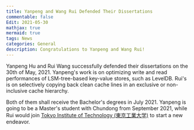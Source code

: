 ```yaml
---
title: Yanpeng and Wang Rui Defended Their Dissertations
commentable: false
Edit: 2021-05-30
mathjax: true
mermaid: true
tags: News
categories: General 
description: Congratulations to Yanpeng and Wang Rui!
---
```


<p>Yanpeng Hu and Rui Wang successfully defended their dissertations on the 30th of May, 2021. Yanpeng's work is on optimizing write and read performances of LSM-tree-based key-value stores, such as LevelDB. Rui's is on selectively copying back clean cache lines in an exclusive or non-inclusive cache hierarchy.</p>

<p>Both of them shall receive the Bachelor's degrees in July 2021. Yanpeng is going to be a Master's student with Chundong from September 2021, while Rui would join <a href="https://www.titech.ac.jp" target="_blank">Tokyo Institute of Technology (&#x6771;&#x4eac;&#x5de5;&#x696d;&#x5927;&#x5b66;)</a> to start a new endeavor.</p>
